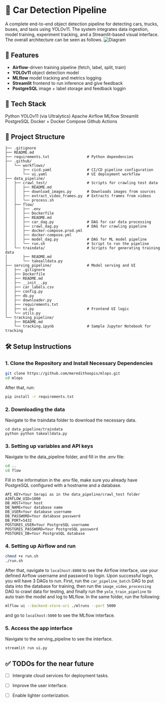 # 🚗 Car Detection Pipeline

A complete end-to-end object detection pipeline for detecting cars, trucks, buses, and taxis using YOLOv11. The system integrates data ingestion, model training, experiment tracking, and a Streamlit-based visual interface.
The overall architecture can be seen as follows. 
![Diagram]("images/diagram.png")

## 🚀 Features
- **Airflow**-driven training pipeline (fetch, label, split, train)
- **YOLOv11** object detection model
- **MLflow** model tracking and metrics logging
- **Streamlit** frontend to run inference and give feedback
- **PostgreSQL** image + label storage and feedback loggin

## 📌 Tech Stack
Python
YOLOv11 (via Ultralytics)
Apache Airflow
MLflow
Streamlit
PostgreSQL
Docker + Docker Compose
Github Actions

## 📁 Project Structure
```plaintext
├── .gitignore
├── README.md
├── requirements.txt                 # Python dependencies
├── .github/
│   └── workflows/
│       ├── cicd.yaml                # CI/CD pipeline configuration               
│       └── ui.yaml                  # UI deployment workflow
├── data_pipeline/
│   ├── crawl_test/                  # Scripts for crawling test data
│   │   ├── README.md
│   │   ├── download_images.py       # Downloads images from sources
│   │   ├── extract_video_frames.py  # Extracts frames from videos
│   │   └── process.sh
│   ├── flow/
│   │   ├── .env
│   │   ├── Dockerfile
│   │   ├── README.md
│   │   ├── car_dag.py               # DAG for car data processing
│   │   ├── crawl_dag.py             # DAG for crawling pipeline
│   │   ├── docker-compose.prod.yml
│   │   ├── docker-compose.yml
│   │   ├── model_dag.py             # DAG for ML model pipeline
│   │   └── run.sh                   # Script to run the pipeline
│   └── traindata/                   # Scripts for generating training data
│       ├── README.md
│       └── takealldata.py
├── serving_pipeline/                # Model serving and UI
│   ├── .gitignore
│   ├── Dockerfile
│   ├── README.md
│   ├── __init__.py
│   ├── car_labels.csv
│   ├── config.py
│   ├── db.py
│   ├── downloader.py
│   ├── requirements.txt
│   ├── ui.py                        # Frontend UI logic
│   └── utils.py
└── tracking_pipeline/
    ├── README.md
    └── tracking.ipynb               # Sample Jupyter Notebook for tracking
```

## 🛠️ Setup Instructions
### 1. Clone the Repository and Install Necessary Dependencies 
```bash
git clone https://github.com/meredithoopis/mlops.git
cd mlops
``` 
After that, run: 
```bash
pip install -r requirements.txt 
```
### 2. Downloading the data 
Navigate to the traindata folder to download the necessary data. 
```
cd data_pipeline/traindata
python python takealldata.py
```
### 3. Setting up variables and API keys 
Navigate to the data_pipeline folder, and fill in the .env file: 
```bash 
cd .. 
cd flow
```
Fill in the information in the .env file, make sure you already have PostgreSQL configured with a hostname and a database. 
```env 
API_KEY=Your Serapi as in the data_pipeline/crawl_test folder 
AIRFLOW_UID=1000
DB_HOST=Your host 
DB_NAME=Your database name
DB_USER=Your database username
DB_PASSWORD=Your database password
DB_PORT=5432 
POSTGRES_USER=Your PostgreSQL username 
POSTGRES_PASSWORD=Your PostgreSQL password
POSTGRES_DB=Your PostgreSQL database 
``` 
### 4. Setting up Airflow and run 
```bash
chmod +x run.sh
./run.sh  
```
After that, navigate to `localhost:8000` to see the Airflow interface, use your defined Airflow username and password to login. Upon successful login, you will have 3 DAGs to run. First, run the `car_pipeline_batch` DAG to put data into the database for training, then run the `image_video_processing` DAG to crawl data for testing, and finally run the `yolo_train_pipeline` to auto train the model and log to MLflow. 
In the same folder, run the following: 
```bash
mlflow ui --backend-store-uri ./mlruns --port 5000 
```
and go to `localhost:5000` to see the MLflow interface. 

### 5. Access the app interface 
Navigate to the serving_pipeline to see the interface. 
```bash
streamlit run ui.py  
```

## ✅ TODOs for the near future 

- [ ] Intergrate cloud services for deployment tasks.  
- [ ] Improve the user interface.  
- [ ] Enable lighter conterization.  





